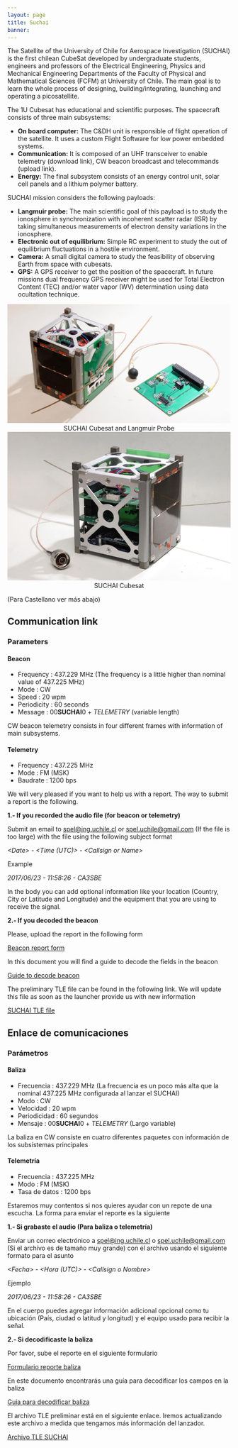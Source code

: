 ```yaml
---
layout: page
title: Suchai
banner:
---
```

The Satellite of the University of Chile for Aerospace Investigation (SUCHAI) is the first chilean CubeSat developed by undergraduate students, engineers and professors of the Electrical Engineering, Physics and Mechanical Engineering Departments of the Faculty of Physical and Mathematical Sciences (FCFM) at University of Chile. The main goal is to learn the whole process of designing, building/integrating, launching and operating a picosatellite. 

The 1U Cubesat has educational and scientific purposes. The spacecraft consists of three main subsystems:

* **On board computer:** The C&DH unit is responsible of flight operation of the satellite. It uses a custom Flight Software for low power embedded systems.
* **Communication:** It is composed of an UHF transceiver to enable telemetry (download link), CW beacon broadcast and telecommands (upload link).
* **Energy:** The final subsystem consists of an energy control unit, solar cell panels and a lithium polymer battery.

SUCHAI mission considers the following payloads:

* **Langmuir probe:** The main scientific goal of this payload is to study the ionosphere in synchronization with incoherent scatter radar (ISR) by taking simultaneous measurements of electron density variations in the ionosphere.
* **Electronic out of equilibrium:** Simple RC experiment to study the out of equilibrium fluctuations in a hostile environment.
* **Camera:** A small digital camera to study the feasibility of observing Earth from space with cubesats.
* **GPS:** A GPS receiver to get the position of the spacecraft. In future missions dual frequency GPS receiver might be used for Total Electron Content (TEC) and/or water vapor (WV) determination using data ocultation technique.

<!---
{% include image.html src="/images/suchai/suchai_langmuir.jpg" title="SUCHAI Cubesat and Langmuir Probe" %}
{% include image.html src="/images/suchai/suchai_satellite_2.jpg" title="SUCHAI Cubesat" %}
--->
<img class="pure-img img-center" src="/images/suchai/suchai_langmuir.jpg">
<center> SUCHAI Cubesat and Langmuir Probe </center>
<img class="pure-img img-center" src="/images/suchai/suchai_satellite_2.jpg">
<center> SUCHAI Cubesat </center>
<!---
# ![SUCHAI Cubesat and Langmuir Probe](/images/suchai/suchai_langmuir.jpg)
# ![SUCHAI Cubesat](/images/suchai/suchai_satellite_2.jpg)
--->

(Para Castellano ver más abajo)

## Communication link

### Parameters

#### Beacon
- Frequency   : 437.229 MHz (The frequency is a little higher than nominal value of 437.225 MHz)
- Mode        : CW
- Speed       : 20 wpm
- Periodicity : 60 seconds
- Message     : 00**SUCHAI**0 + *TELEMETRY*  (variable length)

CW beacon telemetry consists in four different frames with information of main subsystems.

#### Telemetry

- Frequency : 437.225 MHz
- Mode      : FM (MSK)
- Baudrate  : 1200 bps

We will very pleased if you want to help us with a report. The way to submit a report is the following.

**1.- If you recorded the audio file (for beacon or telemetry)**

Submit an email to spel@ing.uchile.cl or spel.uchile@gmail.com (If the file is too large) with the file using the following subject format

*&lt;Date&gt; - &lt;Time (UTC)&gt; - &lt;Callsign or Name&gt;*

Example

*2017/06/23 - 11:58:26 - CA3SBE*

In the body you can add optional information like your location (Country, City or Latitude and Longitude) and the equipment that you are using to receive the signal.

**2.- If you decoded the beacon**

Please, upload the report in the following form

<a href="https://docs.google.com/forms/d/e/1FAIpQLScCTWkwt-5ZcCEPna7ec7vP6pzK41RNwoRSTzQkcKvzeqQisg/viewform?usp=sf_link">Beacon report form</a>

In this document you will find a guide to decode the fields in the beacon

<a href="https://drive.google.com/open?id=1ZM9AqqwXr6p1DFZzGj1USDjEjsDjPBmKkakULxSc768">Guide to decode beacon</a>

The preliminary TLE file can be found in the following link. We will update this file as soon as the launcher provide us with new information

<a href="/20170623-suchai.tle">SUCHAI TLE file</a>

## Enlace de comunicaciones

### Parámetros

#### Baliza
- Frecuencia    : 437.229 MHz (La frecuencia es un poco más alta que la nominal 437.225 MHz configurada al lanzar el SUCHAI)
- Modo          : CW
- Velocidad     : 20 wpm
- Periodicidad  : 60 segundos
- Mensaje       : 00**SUCHAI**0 + *TELEMETRY*  (Largo variable)

La baliza en CW consiste en cuatro diferentes paquetes con información de los subsistemas principales

#### Telemetría

- Frecuencia     : 437.225 MHz
- Modo           : FM (MSK)
- Tasa de datos  : 1200 bps

Estaremos muy contentos si nos quieres ayudar con un repote de una escucha. La forma para enviar el reporte es la siguiente

**1.- Si grabaste el audio (Para baliza o telemetría)**

Enviar un correo electrónico a spel@ing.uchile.cl o spel.uchile@gmail.com (Si el archivo es de tamaño muy grande) con el archivo usando el siguiente formato para el asunto

*&lt;Fecha&gt; - &lt;Hora (UTC)&gt; - &lt;Callsign o Nombre&gt;*

Ejemplo

*2017/06/23 - 11:58:26 - CA3SBE*

En el cuerpo puedes agregar información adicional opcional como tu ubicación (País, ciudad o latitud y longitud) y el equipo usado para recibir la señal.


**2.- Si decodificaste la baliza**

Por favor, sube el reporte en el siguiente formulario

<a href="https://docs.google.com/forms/d/e/1FAIpQLScCTWkwt-5ZcCEPna7ec7vP6pzK41RNwoRSTzQkcKvzeqQisg/viewform?usp=sf_link">Formulario reporte baliza</a>

En este documento encontrarás una guía para decodificar los campos en la baliza

<a href="https://drive.google.com/open?id=1ZM9AqqwXr6p1DFZzGj1USDjEjsDjPBmKkakULxSc768">Guia para decodificar baliza</a>

El archivo TLE preliminar está en el siguiente enlace. Iremos actualizando este archivo a medida que tengamos más información del lanzador.

<a href="/20170623-suchai.tle">Archivo TLE SUCHAI</a>


<!--### Morse decoder

{%include beacon.html%}-->
